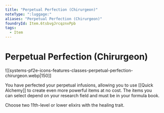 ```yaml
---
title: "Perpetual Perfection (Chirurgeon)"
noteType: ":luggage:"
aliases: "Perpetual Perfection (Chirurgeon)"
foundryId: Item.6tsbvgJrcqznxPpb
tags:
  - Item
---
```


# Perpetual Perfection (Chirurgeon)
![[systems-pf2e-icons-features-classes-perpetual-perfection-chirurgeon.webp|150]]

You have perfected your perpetual infusions, allowing you to use [[Quick Alchemy]] to create even more powerful items at no cost. The items you can select depend on your research field and must be in your formula book.

Choose two 11th-level or lower elixirs with the healing trait.
